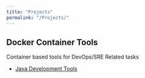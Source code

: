 ```yaml
---
title: "Projects"
permalink: "/Projects/"
---
```


## Docker Container Tools
Container based tools for DevOps/SRE Related tasks
* [Java Development Tools](https://hub.docker.com/r/augike101/java-tools)
